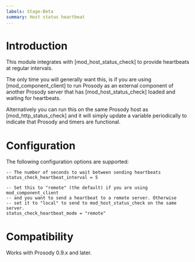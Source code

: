 ```yaml
---
labels: Stage-Beta
summary: Host status heartbeat
...
```


Introduction
============

This module integrates with [mod\_host\_status\_check] to provide heartbeats at regular intervals.

The only time you will generally want this, is if you are using [mod\_component\_client] to run Prosody as
an external component of another Prosody server that has [mod\_host\_status\_check] loaded and waiting for
heartbeats.

Alternatively you can run this on the same Prosody host as [mod\_http\_status\_check] and it will simply
update a variable periodically to indicate that Prosody and timers are functional.

Configuration
=============

The following configuration options are supported:

```{.lua}
-- The number of seconds to wait between sending heartbeats
status_check_heartbeat_interval = 5

-- Set this to "remote" (the default) if you are using mod_component_client
-- and you want to send a heartbeat to a remote server. Otherwise
-- set it to "local" to send to mod_host_status_check on the same server.
status_check_heartbeat_mode = "remote"
```

Compatibility
=============

Works with Prosody 0.9.x and later.
